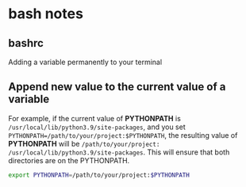 # bash notes

## bashrc

Adding a variable permanently to your terminal

## Append new value to the current value of a variable

For example, if the current value of **PYTHONPATH** is `/usr/local/lib/python3.9/site-packages`, and you set
`PYTHONPATH=/path/to/your/project:$PYTHONPATH`, the resulting value of **PYTHONPATH** will be `/path/to/your/project:
/usr/local/lib/python3.9/site-packages`. This will ensure that both directories are on the PYTHONPATH.

```bash
export PYTHONPATH=/path/to/your/project:$PYTHONPATH
```